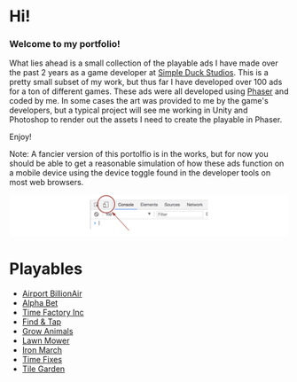 # Hi!
### Welcome to my portfolio!
What lies ahead is a small collection of the playable ads I have made over the past 2 years as a game developer at [Simple Duck Studios](https://www.simpleduckstudios.com/). This is a pretty small subset of my work, but thus far I have developed over 100 ads for a ton of different games. These ads were all developed using [Phaser](https://phaser.io/) and coded by me. In some cases the art was provided to me by the game's developers, but a typical project will see me working in Unity and Photoshop to render out the assets I need to create the playable in Phaser. 

Enjoy!

Note: A fancier version of this portolfio is in the works, but for now you should be able to get a reasonable simulation of how these ads function on a mobile device using the device toggle found in the developer tools on most web browsers.  

![Device Toggle Highlight](/images/device_toolbar.png)


# Playables
- [Airport BillionAir](/playables/air_sdmip_choosePilot_00_en_play.html)
- [Alpha Bet](/playables/alp_sdmip_words_00_en_play.html)
- [Time Factory Inc](/playables/fac_sdmip_cavemen_00_en_play_AL.html)
- [Find & Tap](/playables/fnt_sdmip_5items_en_play_AL.html)
- [Grow Animals](/playables/grw_sdmip_dino_00_en_play.html)
- [Lawn Mower](/playables/lwn_sdmip_wheat_00_en_play.html)
- [Iron March](/playables/pls_sdmip_plane_00_en_play.html)
- [Time Fixes](/playables/tif_sdmip_ambulance_00_en_play.html)
- [Tile Garden](/playables/til_sdmip_match3_00_en_play.html)
